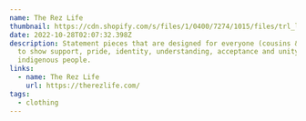 ```yaml
---
name: The Rez Life
thumbnail: https://cdn.shopify.com/s/files/1/0400/7274/1015/files/trl_logo_4_10f37074-911e-4761-b1f9-cbe7ed1e8c1b_540x.png?v=1639832722
date: 2022-10-28T02:07:32.398Z
description: Statement pieces that are designed for everyone (cousins & allies)
  to show support, pride, identity, understanding, acceptance and unity for our
  indigenous people.
links:
  - name: The Rez Life
    url: https://therezlife.com/
tags:
  - clothing
---
```

